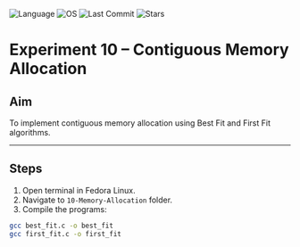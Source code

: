 ![Language](https://img.shields.io/badge/Language-C-blue.svg)
![OS](https://img.shields.io/badge/OS-Fedora%20Linux-purple.svg)
![Last Commit](https://img.shields.io/github/last-commit/Pugazhendhi231701042/CS23431---Operating-Systems)
![Stars](https://img.shields.io/github/stars/Pugazhendhi231701042/CS23431---Operating-Systems?style=social)

# Experiment 10 – Contiguous Memory Allocation

## Aim
To implement contiguous memory allocation using Best Fit and First Fit algorithms.

---

## Steps
1. Open terminal in Fedora Linux.
2. Navigate to `10-Memory-Allocation` folder.
3. Compile the programs:
```bash
gcc best_fit.c -o best_fit
gcc first_fit.c -o first_fit

